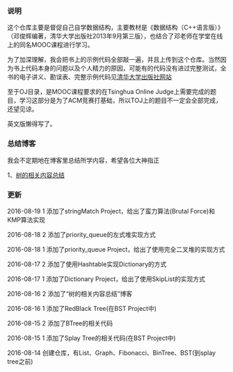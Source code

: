 ### 说明
这个仓库主要是督促自己自学数据结构，主要教材是《数据结构（C++语言版）》（邓俊辉编著，清华大学出版社2013年9月第三版），也结合了邓老师在学堂在线上的同名MOOC课程进行学习。

为了加深理解，我会把书上的示例代码全部敲一遍，并且上传到这个仓库。当然因为书上代码本身的问题以及个人精力的原因，可能有的代码没有进过完整测试，全书的电子讲义、勘误表、完整示例代码见[清华大学出版社网站]

至于OJ目录，是MOOC课程要求的在Tsinghua Online Judge上需要完成的题目，学习这部分是为了ACM竞赛打基础，所以TOJ上的题目不一定会全部完成，还望见谅。

英文版懒得写了。

### 总结博客

我会不定期地在博客里总结所学内容，希望各位大神指正

1、[树的相关内容总结]


### 更新

2016-08-19 1 添加了stringMatch Project，给出了蛮力算法(Brutal Force)和KMP算法实现

2016-08-18 2 添加了priority_queue的左式堆实现方式

2016-08-18 1 添加了priority_queue Project，给出了使用完全二叉堆的实现方式

2016-08-17 2 添加了使用Hashtable实现Dictionary的方式

2016-08-17 1 添加了Dictionary Project，给出了使用SkipList的实现方式

2016-08-16 2 添加了“树的相关内容总结”博客

2016-08-16 1 添加了RedBlack Tree(在BST Project中)

2016-08-15 2 添加了BTree的相关代码

2016-08-15 1 添加了Splay Tree的相关代码(在BST Project中)

2016-08-14 创建仓库，有List、Graph、Fibonacci、BinTree、BST(到splay tree之前)


[清华大学出版社网站]:http://dsa.cs.tsinghua.edu.cn/~deng/ds/dsacpp/
[树的相关内容总结]:http://smartjinyu.com/acm/2016/08/16/Tree-Summary.html